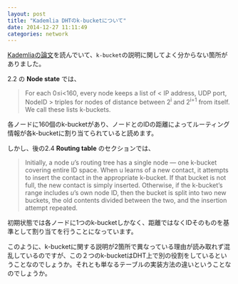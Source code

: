 ```yaml
---
layout: post
title: "Kademlia DHTのk-bucketについて"
date: 2014-12-27 11:11:49
categories: network
---
```

<p><a href="http://pdos.csail.mit.edu/~petar/papers/maymounkov-kademlia-lncs.pdf" rel="nofollow">Kademliaの論文</a>を読んでいて、<code>k-bucket</code>の説明に関してよく分からない箇所がありました。</p>

<p>2.2 の <strong>Node state</strong> では、</p>

<blockquote>
  <p>For each 0≤i&lt;160, every node keeps a list of &lt; IP address, UDP port,
  NodeID > triples for nodes of distance between 2<sup>i</sup> and
  2<sup>i+1</sup> from itself. We call these lists k-buckets.</p>
</blockquote>

<p>各ノードに160個のk-bucketがあり、ノードとのIDの距離によってルーティング情報が各k-bucketに割り当てられていると読めます。</p>

<p>しかし、後の2.4 <strong>Routing table</strong> のセクションでは、</p>

<blockquote>
  <p>Initially, a node <em>u</em>’s routing tree has a single node — one k-bucket
  covering entire ID space. When u learns of a new contact, it attempts
  to insert the contact in the appropriate k-bucket. If that bucket is
  not full, the new contact is simply inserted. Otherwise, if the
  k-bucket’s range includes <em>u</em>’s own node ID, then the bucket is split
  into two new buckets, the old contents divided between the two, and
  the insertion attempt repeated.</p>
</blockquote>

<p>初期状態では各ノードに1つのk-bucketしかなく、距離ではなくIDそのものを基準として割り当てを行うことになっています。</p>

<p>このように、k-bucketに関する説明が2箇所で異なっている理由が読み取れず混乱しているのですが、この２つのk-bucketはDHT上で別の役割をしているということなのでしょうか。それとも単なるテーブルの実装方法の違いということなのでしょうか。</p>
